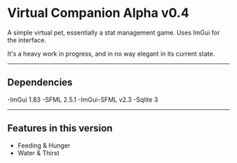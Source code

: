 Virtual Companion Alpha v0.4
============================
A simple virtual pet, essentially a stat management game.
Uses ImGui for the interface.

It's a heavy work in progress, and in no way elegant in its current state.

------------
Dependencies
------------
-ImGui 1.83
-SFML 2.5.1
-ImGui-SFML v2.3
-Sqlite 3

---------------------------
Features in this version
---------------------------
- Feeding & Hunger
- Water & Thirst


